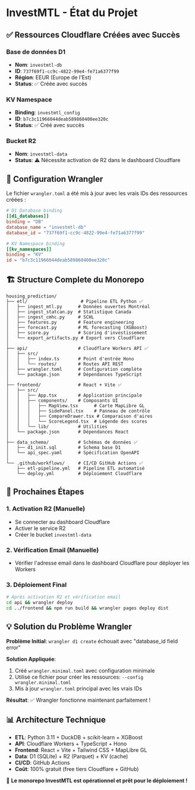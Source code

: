 # InvestMTL - État du Projet 

## ✅ Ressources Cloudflare Créées avec Succès

### Base de données D1
- **Nom**: `investmtl-db`
- **ID**: `737f69f1-cc9c-4822-99e4-fe71a6377f99`
- **Région**: EEUR (Europe de l'Est)
- **Status**: ✅ Créée avec succès

### KV Namespace  
- **Binding**: `investmtl_config`
- **ID**: `b7c3c11966044deab589860400ee320c`
- **Status**: ✅ Créé avec succès

### Bucket R2
- **Nom**: `investmtl-data` 
- **Status**: ⚠️ Nécessite activation de R2 dans le dashboard Cloudflare

## 🔧 Configuration Wrangler

Le fichier `wrangler.toml` a été mis à jour avec les vrais IDs des ressources créées :

```toml
# D1 Database binding
[[d1_databases]]
binding = "DB"
database_name = "investmtl-db"
database_id = "737f69f1-cc9c-4822-99e4-fe71a6377f99"

# KV Namespace binding
[[kv_namespaces]]
binding = "KV"
id = "b7c3c11966044deab589860400ee320c"
```

## 🏗️ Structure Complete du Monorepo

```
housing_prediction/
├── etl/                    # Pipeline ETL Python ✅
│   ├── ingest_mtl.py      # Données ouvertes Montréal
│   ├── ingest_statcan.py  # Statistique Canada  
│   ├── ingest_cmhc.py     # SCHL
│   ├── features.py        # Feature engineering
│   ├── forecast.py        # ML forecasting (XGBoost)
│   ├── score.py           # Scoring d'investissement
│   └── export_artifacts.py # Export vers Cloudflare
│
├── api/                   # Cloudflare Workers API ✅
│   ├── src/
│   │   ├── index.ts       # Point d'entrée Hono
│   │   └── routes/        # Routes API REST
│   ├── wrangler.toml      # Configuration complète
│   └── package.json       # Dépendances TypeScript
│
├── frontend/              # React + Vite ✅
│   ├── src/
│   │   ├── App.tsx        # Application principale
│   │   ├── components/    # Composants UI
│   │   │   ├── MapView.tsx      # Carte MapLibre GL
│   │   │   ├── SidePanel.tsx    # Panneau de contrôle
│   │   │   ├── CompareDrawer.tsx # Comparaison d'aires
│   │   │   └── ScoreLegend.tsx  # Légende des scores
│   │   └── lib/           # Utilities
│   └── package.json       # Dépendances React
│
├── data_schema/           # Schémas de données ✅
│   ├── d1_init.sql        # Schema base D1
│   └── api_spec.yaml      # Spécification OpenAPI
│
└── .github/workflows/     # CI/CD GitHub Actions ✅
    ├── etl-pipeline.yml   # Pipeline ETL automatisé
    └── deploy.yml         # Déploiement Cloudflare
```

## 🚀 Prochaines Étapes

### 1. Activation R2 (Manuelle)
- Se connecter au dashboard Cloudflare
- Activer le service R2
- Créer le bucket `investmtl-data`

### 2. Vérification Email (Manuelle)
- Vérifier l'adresse email dans le dashboard Cloudflare pour déployer les Workers

### 3. Déploiement Final
```bash
# Après activation R2 et vérification email
cd api && wrangler deploy
cd ../frontend && npm run build && wrangler pages deploy dist
```

## 💡 Solution du Problème Wrangler

**Problème Initial**: `wrangler d1 create` échouait avec "database_id field error"

**Solution Appliquée**: 
1. Créé `wrangler.minimal.toml` avec configuration minimale
2. Utilisé ce fichier pour créer les ressources: `--config wrangler.minimal.toml`  
3. Mis à jour `wrangler.toml` principal avec les vrais IDs

**Résultat**: ✅ Wrangler fonctionne maintenant parfaitement !

## 📊 Architecture Technique

- **ETL**: Python 3.11 + DuckDB + scikit-learn + XGBoost
- **API**: Cloudflare Workers + TypeScript + Hono
- **Frontend**: React + Vite + Tailwind CSS + MapLibre GL
- **Data**: D1 (SQLite) + R2 (Parquet) + KV (cache)
- **CI/CD**: GitHub Actions 
- **Coût**: 100% gratuit (free tiers Cloudflare + GitHub)

🎉 **Le monorepo InvestMTL est opérationnel et prêt pour le déploiement !**
